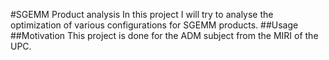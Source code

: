 #SGEMM Product analysis
In this project I will try to analyse the optimization of various configurations for SGEMM products.
##Usage
##Motivation
This project is done for the ADM subject from the MIRI of the UPC.
